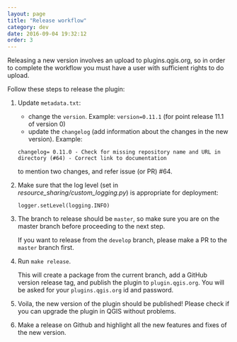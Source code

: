 ```yaml
---
layout: page
title: "Release workflow"
category: dev
date: 2016-09-04 19:32:12
order: 3
---
```


Releasing a new version involves an upload to plugins.qgis.org, so in order
to complete the workflow you must have a user with sufficient rights to do
upload.

Follow these steps to release the plugin:

1. Update ```metadata.txt```:
   * change the ``version``.
     Example: ``version=0.11.1`` (for point release 11.1 of version 0)
   * update the ``changelog`` (add information about the changes in the new
     version).
     Example:
     
   ``changelog=
          0.11.0 - Check for missing repository name and URL in directory (#64)
 	               - Correct link to documentation``

     to mention two changes, and refer issue (or PR) #64.
2. Make sure that the log level (set in *resource_sharing/custom_logging.py*)
   is appropriate for deployment:

   ``logger.setLevel(logging.INFO)``

3. The branch to release should be ```master```, so make sure you are on the
   master branch before proceeding to the next step.
   
   If you want to release from the ```develop``` branch, please make a PR
   to the ```master``` branch first.
4. Run ```make release```.

   This will create a package from the current branch,
   add a GitHub version release tag, and publish the plugin to
   ``plugin.qgis.org``.
   You will be asked for your ``plugins.qgis.org`` id and password.   
5. Voila, the new version of the plugin should be published!
   Please check if you can upgrade the plugin in QGIS without problems.
6. Make a release on Github and highlight all the new features and fixes of
   the new version.
